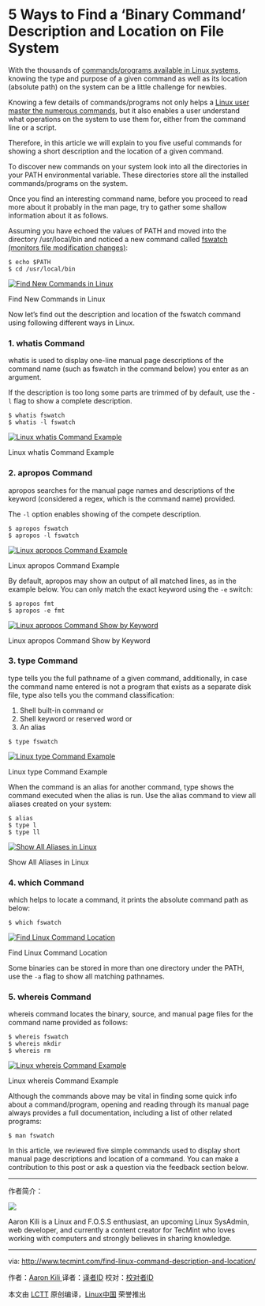 5 Ways to Find a ‘Binary Command’ Description and Location on File System
============================================================

With the thousands of [commands/programs available in Linux systems][1], knowing the type and purpose of a given command as well as its location (absolute path) on the system can be a little challenge for newbies.

Knowing a few details of commands/programs not only helps a [Linux user master the numerous commands][2], but it also enables a user understand what operations on the system to use them for, either from the command line or a script.

Therefore, in this article we will explain to you five useful commands for showing a short description and the location of a given command.

To discover new commands on your system look into all the directories in your PATH environmental variable. These directories store all the installed commands/programs on the system.

Once you find an interesting command name, before you proceed to read more about it probably in the man page, try to gather some shallow information about it as follows.

Assuming you have echoed the values of PATH and moved into the directory /usr/local/bin and noticed a new command called [fswatch (monitors file modification changes)][3]:

```
$ echo $PATH
$ cd /usr/local/bin
```
[
 ![Find New Commands in Linux](http://www.tecmint.com/wp-content/uploads/2017/01/Find-New-Commands-in-Linux.png) 
][4]

Find New Commands in Linux

Now let’s find out the description and location of the fswatch command using following different ways in Linux.

### 1\. whatis Command

whatis is used to display one-line manual page descriptions of the command name (such as fswatch in the command below) you enter as an argument.

If the description is too long some parts are trimmed of by default, use the `-l` flag to show a complete description.

```
$ whatis fswatch
$ whatis -l fswatch
```
[
 ![Linux whatis Command Example](http://www.tecmint.com/wp-content/uploads/2017/01/Whatis-Command-Example.png) 
][5]

Linux whatis Command Example

### 2\. apropos Command

apropos searches for the manual page names and descriptions of the keyword (considered a regex, which is the command name) provided.

The `-l` option enables showing of the compete description.

```
$ apropos fswatch 
$ apropos -l fswatch
```
[
 ![Linux apropos Command Example](http://www.tecmint.com/wp-content/uploads/2017/01/Linux-apropos-Command-Example.png) 
][6]

Linux apropos Command Example

By default, apropos may show an output of all matched lines, as in the example below. You can only match the exact keyword using the `-e` switch:

```
$ apropos fmt
$ apropos -e fmt
```
[
 ![Linux apropos Command Show by Keyword](http://www.tecmint.com/wp-content/uploads/2017/01/Linux-apropos-Command-Keyword-Example.png) 
][7]

Linux apropos Command Show by Keyword

### 3\. type Command

type tells you the full pathname of a given command, additionally, in case the command name entered is not a program that exists as a separate disk file, type also tells you the command classification:

1.  Shell built-in command or
2.  Shell keyword or reserved word or
3.  An alias

```
$ type fswatch 
```
[
 ![Linux type Command Example](http://www.tecmint.com/wp-content/uploads/2017/01/Linux-type-Command-Example.png) 
][8]

Linux type Command Example

When the command is an alias for another command, type shows the command executed when the alias is run. Use the alias command to view all aliases created on your system:

```
$ alias
$ type l
$ type ll
```
[
 ![Show All Aliases in Linux](http://www.tecmint.com/wp-content/uploads/2017/01/Show-All-Aliases-in-Linux.png) 
][9]

Show All Aliases in Linux

### 4\. which Command

which helps to locate a command, it prints the absolute command path as below:

```
$ which fswatch 
```
[
 ![Find Linux Command Location](http://www.tecmint.com/wp-content/uploads/2017/01/Find-Linux-Command-Location.png) 
][10]

Find Linux Command Location

Some binaries can be stored in more than one directory under the PATH, use the `-a` flag to show all matching pathnames.

### 5\. whereis Command

whereis command locates the binary, source, and manual page files for the command name provided as follows:

```
$ whereis fswatch
$ whereis mkdir 
$ whereis rm
```
[
 ![Linux whereis Command Example](http://www.tecmint.com/wp-content/uploads/2017/01/Linux-whereis-Command-Example.png) 
][11]

Linux whereis Command Example

Although the commands above may be vital in finding some quick info about a command/program, opening and reading through its manual page always provides a full documentation, including a list of other related programs:

```
$ man fswatch
```

In this article, we reviewed five simple commands used to display short manual page descriptions and location of a command. You can make a contribution to this post or ask a question via the feedback section below.

--------------------------------------------------------------------------------

作者简介：

![](http://1.gravatar.com/avatar/4e444ab611c7b8c7bcb76e58d2e82ae0?s=128&d=blank&r=g)

Aaron Kili is a Linux and F.O.S.S enthusiast, an upcoming Linux SysAdmin, web developer, and currently a content creator for TecMint who loves working with computers and strongly believes in sharing knowledge.

--------------------------------------------------------------------------------
via: http://www.tecmint.com/find-linux-command-description-and-location/

作者：[Aaron Kili ][a]
译者：[译者ID](https://github.com/译者ID)
校对：[校对者ID](https://github.com/校对者ID)

本文由 [LCTT](https://github.com/LCTT/TranslateProject) 原创编译，[Linux中国](https://linux.cn/) 荣誉推出

[a]:http://www.tecmint.com/author/aaronkili/
[1]:http://www.tecmint.com/category/top-tools/
[2]:http://www.tecmint.com/tag/linux-tricks/
[3]:http://www.tecmint.com/fswatch-monitors-files-and-directory-changes-modifications-in-linux/
[4]:http://www.tecmint.com/wp-content/uploads/2017/01/Find-New-Commands-in-Linux.png
[5]:http://www.tecmint.com/wp-content/uploads/2017/01/Whatis-Command-Example.png
[6]:http://www.tecmint.com/wp-content/uploads/2017/01/Linux-apropos-Command-Example.png
[7]:http://www.tecmint.com/wp-content/uploads/2017/01/Linux-apropos-Command-Keyword-Example.png
[8]:http://www.tecmint.com/wp-content/uploads/2017/01/Linux-type-Command-Example.png
[9]:http://www.tecmint.com/wp-content/uploads/2017/01/Show-All-Aliases-in-Linux.png
[10]:http://www.tecmint.com/wp-content/uploads/2017/01/Find-Linux-Command-Location.png
[11]:http://www.tecmint.com/wp-content/uploads/2017/01/Linux-whereis-Command-Example.png

